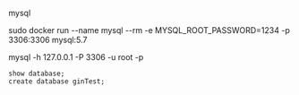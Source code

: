 mysql

sudo docker run --name mysql --rm -e MYSQL_ROOT_PASSWORD=1234 -p 3306:3306 mysql:5.7

mysql -h 127.0.0.1 -P 3306 -u root -p

    show database;
    create database ginTest;